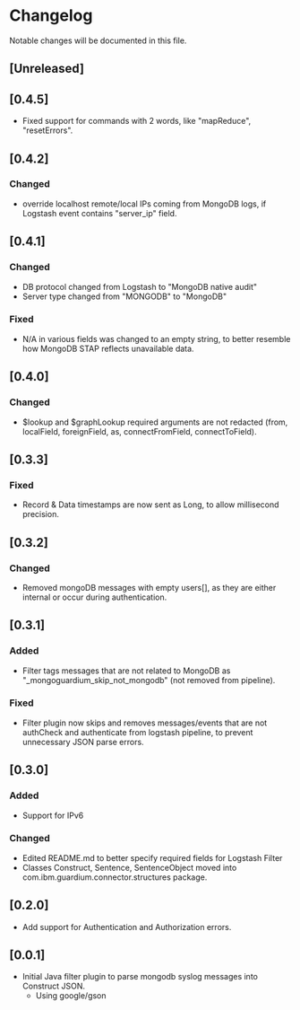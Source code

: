 # Changelog

Notable changes will be documented in this file.

## [Unreleased]
## [0.4.5]
- Fixed support for commands with 2 words, like "mapReduce", "resetErrors".
 
## [0.4.2]
### Changed
- override localhost remote/local IPs coming from MongoDB logs, if Logstash event contains "server_ip" field.

## [0.4.1]
### Changed
- DB protocol changed from Logstash to "MongoDB native audit"
- Server type changed from "MONGODB" to "MongoDB"

### Fixed
- N/A in various fields was changed to an empty string, to better resemble how MongoDB STAP reflects unavailable data.

## [0.4.0]
### Changed
- $lookup and $graphLookup required arguments are not redacted (from, localField, foreignField, as, connectFromField, connectToField).

## [0.3.3]
### Fixed
- Record & Data timestamps are now sent as Long, to allow millisecond precision.

## [0.3.2]
### Changed
- Removed mongoDB messages with empty users[], as they are either internal or occur during authentication.

## [0.3.1]
### Added 
- Filter tags messages that are not related to MongoDB as "_mongoguardium_skip_not_mongodb" (not removed from pipeline).

### Fixed
- Filter plugin now skips and removes messages/events that are not authCheck and authenticate from logstash pipeline, to prevent unnecessary JSON parse errors.

## [0.3.0]
###  Added
- Support for IPv6

### Changed
- Edited README.md to better specify required fields for Logstash Filter
- Classes Construct, Sentence, SentenceObject moved into com.ibm.guardium.connector.structures package. 


## [0.2.0]
- Add support for Authentication and Authorization errors.

## [0.0.1]
- Initial Java filter plugin to parse mongodb syslog messages into Construct JSON. 
  - Using google/gson